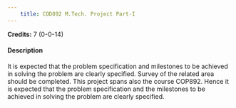 ```yaml
---
    title: COD892 M.Tech. Project Part-I
---
```

**Credits:** 7 (0-0-14)



#### Description 
It is expected that the problem specification and milestones to be achieved in solving the problem are clearly specified. Survey of the related area should be completed. This project spans also the course COP892. Hence it is expected that the problem specification and the milestones to be achieved in solving the problem are clearly specified.